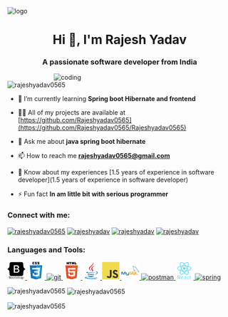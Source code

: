 ![logo](https://github.com/Rajeshyadav0565/Rajeshyadav0565/blob/main/githubbanner.jpg)
<h1 align="center">Hi 👋, I'm Rajesh Yadav</h1>
<h3 align="center">A passionate software developer from India</h3>
<img align="right" alt="coding" width=400 src="https://www.sarvika.com/wp-content/uploads/2021/03/Backend-Developer-Python-GIF-Dribble.gif">

<p align="left"> <img src="https://komarev.com/ghpvc/?username=rajeshyadav0565&label=Profile%20views&color=0e75b6&style=flat" alt="rajeshyadav0565" /> </p>

- 🌱 I’m currently learning **Spring boot Hibernate and frontend**

- 👨‍💻 All of my projects are available at [https://github.com/Rajeshyadav0565](https://github.com/Rajeshyadav0565/Rajeshyadav0565)

- 💬 Ask me about **java spring boot hibernate**

- 📫 How to reach me **rajeshyadav0565@gmail.com**

- 📄 Know about my experiences [1.5 years of experience in software developer](1.5 years of experience in software developer)

- ⚡ Fun fact **In am little bit with serious programmer**

<h3 align="left">Connect with me:</h3>
<p align="left">
<a href="https://linkedin.com/in/rajeshyadav0565" target="blank"><img align="center" src="https://raw.githubusercontent.com/rahuldkjain/github-profile-readme-generator/master/src/images/icons/Social/linked-in-alt.svg" alt="rajeshyadav0565" height="30" width="40" /></a>
<a href="https://fb.com/rajeshyadav" target="blank"><img align="center" src="https://raw.githubusercontent.com/rahuldkjain/github-profile-readme-generator/master/src/images/icons/Social/facebook.svg" alt="rajeshyadav" height="30" width="40" /></a>
<a href="https://instagram.com/rajeshyadav" target="blank"><img align="center" src="https://raw.githubusercontent.com/rahuldkjain/github-profile-readme-generator/master/src/images/icons/Social/instagram.svg" alt="rajeshyadav" height="30" width="40" /></a>
<a href="https://auth.geeksforgeeks.org/user/rajeshyadav" target="blank"><img align="center" src="https://raw.githubusercontent.com/rahuldkjain/github-profile-readme-generator/master/src/images/icons/Social/geeks-for-geeks.svg" alt="rajeshyadav" height="30" width="40" /></a>
</p>

<h3 align="left">Languages and Tools:</h3>
<p align="left"> <a href="https://getbootstrap.com" target="_blank" rel="noreferrer"> <img src="https://raw.githubusercontent.com/devicons/devicon/master/icons/bootstrap/bootstrap-plain-wordmark.svg" alt="bootstrap" width="40" height="40"/> </a> <a href="https://www.w3schools.com/css/" target="_blank" rel="noreferrer"> <img src="https://raw.githubusercontent.com/devicons/devicon/master/icons/css3/css3-original-wordmark.svg" alt="css3" width="40" height="40"/> </a> <a href="https://git-scm.com/" target="_blank" rel="noreferrer"> <img src="https://www.vectorlogo.zone/logos/git-scm/git-scm-icon.svg" alt="git" width="40" height="40"/> </a> <a href="https://www.w3.org/html/" target="_blank" rel="noreferrer"> <img src="https://raw.githubusercontent.com/devicons/devicon/master/icons/html5/html5-original-wordmark.svg" alt="html5" width="40" height="40"/> </a> <a href="https://www.java.com" target="_blank" rel="noreferrer"> <img src="https://raw.githubusercontent.com/devicons/devicon/master/icons/java/java-original.svg" alt="java" width="40" height="40"/> </a> <a href="https://developer.mozilla.org/en-US/docs/Web/JavaScript" target="_blank" rel="noreferrer"> <img src="https://raw.githubusercontent.com/devicons/devicon/master/icons/javascript/javascript-original.svg" alt="javascript" width="40" height="40"/> </a> <a href="https://www.mysql.com/" target="_blank" rel="noreferrer"> <img src="https://raw.githubusercontent.com/devicons/devicon/master/icons/mysql/mysql-original-wordmark.svg" alt="mysql" width="40" height="40"/> </a> <a href="https://postman.com" target="_blank" rel="noreferrer"> <img src="https://www.vectorlogo.zone/logos/getpostman/getpostman-icon.svg" alt="postman" width="40" height="40"/> </a> <a href="https://reactjs.org/" target="_blank" rel="noreferrer"> <img src="https://raw.githubusercontent.com/devicons/devicon/master/icons/react/react-original-wordmark.svg" alt="react" width="40" height="40"/> </a> <a href="https://spring.io/" target="_blank" rel="noreferrer"> <img src="https://www.vectorlogo.zone/logos/springio/springio-icon.svg" alt="spring" width="40" height="40"/> </a> </p>

<p><img align="left" src="https://github-readme-stats.vercel.app/api/top-langs?username=rajeshyadav0565&show_icons=true&locale=en&layout=compact" alt="rajeshyadav0565" /></p>

<p>&nbsp;<img align="center" src="https://github-readme-stats.vercel.app/api?username=rajeshyadav0565&show_icons=true&locale=en" alt="rajeshyadav0565" /></p>

<p><img align="center" src="https://github-readme-streak-stats.herokuapp.com/?user=rajeshyadav0565&" alt="rajeshyadav0565" /></p>

